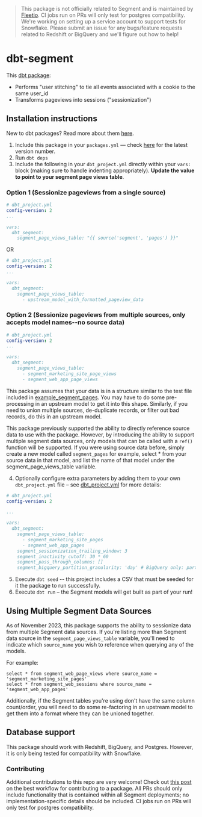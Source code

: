 > This package is not officially related to Segment and is maintained by [Fleetio](https://fleetio.com). CI jobs run on PRs will only test for postgres compatibility. We're working on setting up a service account to support tests for Snowflake. Please submit an issue for any bugs/feature requests related to Redshift or BigQuery and we'll figure out how to help!

# dbt-segment
This [dbt package](https://docs.getdbt.com/docs/package-management):
* Performs "user stitching" to tie all events associated with a cookie to the same user_id
* Transforms pageviews into sessions ("sessionization")


## Installation instructions
New to dbt packages? Read more about them [here](https://docs.getdbt.com/docs/building-a-dbt-project/package-management/).
1. Include this package in your `packages.yml` — check [here](https://hub.getdbt.com/Fleetio/dbt_segment/latest/) for the latest version number.
2. Run `dbt deps`
3. Include the following in your `dbt_project.yml` directly within your `vars:` block (making sure to handle indenting appropriately). **Update the value to point to your segment page views table**.

### Option 1 (Sessionize pageviews from a single source)
```YAML
# dbt_project.yml
config-version: 2
...

vars:
  dbt_segment:
    segment_page_views_table: "{{ source('segment', 'pages') }}"

```
OR
```YAML
# dbt_project.yml
config-version: 2
...

vars:
  dbt_segment:
    segment_page_views_table:
      - upstream_model_with_formatted_pageview_data

```
### Option 2 (Sessionize pageviews from multiple sources, only accepts model names--no source data)
```YAML
# dbt_project.yml
config-version: 2
...

vars:
  dbt_segment:
    segment_page_views_table:
      - segment_marketing_site_page_views
      - segment_web_app_page_views

```

This package assumes that your data is in a structure similar to the test
file included in [example_segment_pages](integration_tests/seeds/example_segment_pages.csv).
You may have to do some pre-processing in an upstream model to get it into this shape.
Similarly, if you need to union multiple sources, de-duplicate records, or filter
out bad records, do this in an upstream model.

This package previously supported the ability to directly reference source data to use with the package. However, by introducing 
the ability to support multiple segment data sources, only models that can be called with a `ref()` function will be supported. If you were using source data before, simply create a new model called `segment_pages` for example, select * from your source data in that model, and list the name of that model under the segment_page_views_table variable.

4. Optionally configure extra parameters by adding them to your own `dbt_project.yml` file – see [dbt_project.yml](dbt_project.yml)
for more details:

```YAML
# dbt_project.yml
config-version: 2

...

vars:
  dbt_segment:
    segment_page_views_table:
      - segment_marketing_site_pages
      - segment_web_app_pages
    segment_sessionization_trailing_window: 3
    segment_inactivity_cutoff: 30 * 60
    segment_pass_through_columns: []
    segment_bigquery_partition_granularity: 'day' # BigQuery only: partition granularity for `partition_by` config

```
5. Execute `dbt seed` -- this project includes a CSV that must be seeded for it
the package to run successfully.
6. Execute `dbt run` – the Segment models will get built as part of your run!

## Using Multiple Segment Data Sources
As of November 2023, this package supports the ability to sessionize data from multiple Segment data sources. If you're listing more than Segment data source in the `segment_page_views_table` variable, you'll need to indicate which `source_name` you wish to reference when querying any of the models.

For example:
```
select * from segment_web_page_views where source_name = 'segment_marketing_site_pages'
select * from segment_web_sessions where source_name = 'segment_web_app_pages'
```

Additionally, if the Segment tables you're using don't have the same column count/order, you will need to do some re-factoring in an upstream model to get them into a format where they can be unioned together.

## Database support
This package should work with Redshift, BigQuery, and Postgres. However, it is only being tested for compatibility with Snowflake.

### Contributing
Additional contributions to this repo are very welcome! Check out [this post](https://discourse.getdbt.com/t/contributing-to-a-dbt-package/657) on the best workflow for contributing to a package. All PRs should only include functionality that is contained within all Segment deployments; no implementation-specific details should be included. CI jobs run on PRs will only test for postgres compatibility. 
